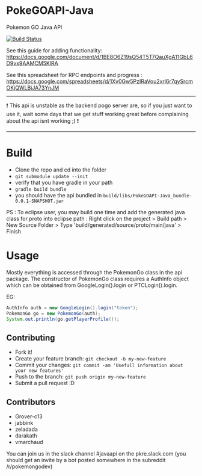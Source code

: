 
# PokeGOAPI-Java
Pokemon GO Java API

[![Build Status](https://travis-ci.org/Grover-c13/PokeGOAPI-Java.svg?branch=master)](https://travis-ci.org/Grover-c13/PokeGOAPI-Java)

See this guide for adding functionality:
   https://docs.google.com/document/d/1BE8O6Z19sQ54T5T7QauXgA11GbL6D9vx9AAMCM5KlRA

See this spreadsheet for RPC endpoints and progress :
   https://docs.google.com/spreadsheets/d/1Xv0Gw5PzIRaVou2xrl6r7qySrcmOKjQWLBjJA73YnJM

___
:exclamation: This api is unstable as the backend pogo server are, so if you just want to use it, wait some days that we get stuff working great before complaining about the api isnt working ;) :exclamation:
___

# Build
  - Clone the repo and cd into the folder
  - `` git submodule update --init ``
  - verify that you have gradle in your path
  - `` gradle build bundle ``
  - you should have the api bundled in ``build/libs/PokeGOAPI-Java_bundle-0.0.1-SNAPSHOT.jar``
  
  PS : To eclipse user, you may build one time and add the generated java class for proto into eclipse path : Right click on the project > Build path > New Source Folder > Type 'build/generated/source/proto/main/java' > Finish

# Usage
Mostly everything is accessed through the PokemonGo class in the api package.
The constructor of PokemonGo class requires a AuthInfo object which can be obtained from GoogleLogin().login or PTCLogin().login.

EG:
```java
AuthInfo auth = new GoogleLogin().login("token");           
PokemonGo go = new PokemonGo(auth);
System.out.println(go.getPlayerProfile());
```

## Contributing
  - Fork it!
  - Create your feature branch: `git checkout -b my-new-feature`
  - Commit your changes: `git commit -am 'Usefull information about your new features'`
  - Push to the branch: `git push origin my-new-feature`
  - Submit a pull request :D

## Contributors
  - Grover-c13
  - jabbink
  - zeladada
  - darakath
  - vmarchaud

You can join us in the slack channel #javaapi on the pkre.slack.com (you should get an invite by a bot posted somewhere in the subreddit /r/pokemongodev)
